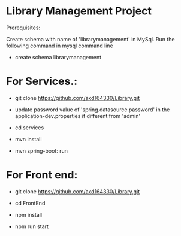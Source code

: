 # Library Management Project

Prerequisites:

Create schema with name of 'librarymanagement' in MySql. Run the following command in mysql command line

 - create schema librarymanagement

# For Services.:

 - git clone https://github.com/axd164330/Library.git

 - update password value of 'spring.datasource.password' in the application-dev.properties if different from 'admin'

- cd services

 - mvn install

 - mvn spring-boot: run


# For Front end:

 - git clone https://github.com/axd164330/Library.git

 - cd FrontEnd

 - npm install

 - npm run start
